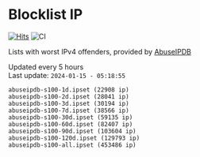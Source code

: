 # Blocklist IP

[![Hits](https://hits.seeyoufarm.com/api/count/incr/badge.svg?url=https%3A%2F%2Fgithub.com%2Fborestad%2Fblocklist-ip%2F&count_bg=%2379C83D&title_bg=%23555555&icon=&icon_color=%23E7E7E7&title=hits&edge_flat=false)](https://hits.seeyoufarm.com)  ![CI](https://img.shields.io/github/workflow/status/borestad/blocklist-ip/CI?style=flat-square)

Lists with worst IPv4 offenders, provided by [AbuseIPDB](https://www.abuseipdb.com/)

<!-- FOOTER-PLACEHOLDER -->
Updated every 5 hours<br>
Last update: `2024-01-15 - 05:18:55`
```
abuseipdb-s100-1d.ipset (22908 ip)
abuseipdb-s100-2d.ipset (28041 ip)
abuseipdb-s100-3d.ipset (30194 ip)
abuseipdb-s100-7d.ipset (38566 ip)
abuseipdb-s100-30d.ipset (59135 ip)
abuseipdb-s100-60d.ipset (82407 ip)
abuseipdb-s100-90d.ipset (103604 ip)
abuseipdb-s100-120d.ipset (129793 ip)
abuseipdb-s100-all.ipset (453486 ip)
```
